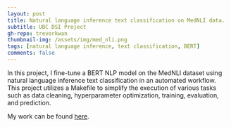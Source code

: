```yaml
---
layout: post
title: Natural language inference text classification on MedNLI data.
subtitle: UBC DSI Project
gh-repo: trevorkwan
thumbnail-img: /assets/img/med_nli.png
tags: [natural language inference, text classification, BERT]
comments: false
---
```


In this project, I fine-tune a BERT NLP model on the MedNLI dataset using natural language inference text classification in an automated workflow. This project utilizes a Makefile to simplify the execution of various tasks such as data cleaning, hyperparameter optimization, training, evaluation, and prediction.

My work can be found [here](https://github.com/trevorkwan/MedNLI-BERT-Text-Classification).
